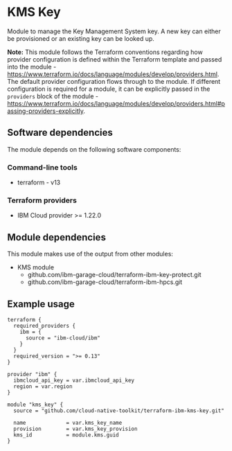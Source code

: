 # KMS Key

Module to manage the Key Management System key. A new key can either be provisioned or an existing key can be looked up.

**Note:** This module follows the Terraform conventions regarding how provider configuration is defined within the Terraform template and passed into the module - https://www.terraform.io/docs/language/modules/develop/providers.html. The default provider configuration flows through to the module. If different configuration is required for a module, it can be explicitly passed in the `providers` block of the module - https://www.terraform.io/docs/language/modules/develop/providers.html#passing-providers-explicitly.

## Software dependencies

The module depends on the following software components:

### Command-line tools

- terraform - v13

### Terraform providers

- IBM Cloud provider >= 1.22.0

## Module dependencies

This module makes use of the output from other modules:

- KMS module
    - github.com/ibm-garage-cloud/terraform-ibm-key-protect.git
    - github.com/ibm-garage-cloud/terraform-ibm-hpcs.git

## Example usage

```hcl-terraform
terraform {
  required_providers {
    ibm = {
      source = "ibm-cloud/ibm"
    }
  }
  required_version = ">= 0.13"
}

provider "ibm" {
  ibmcloud_api_key = var.ibmcloud_api_key
  region = var.region
}

module "kms_key" {
  source = "github.com/cloud-native-toolkit/terraform-ibm-kms-key.git"

  name             = var.kms_key_name
  provision        = var.kms_key_provision
  kms_id           = module.kms.guid
}
```
